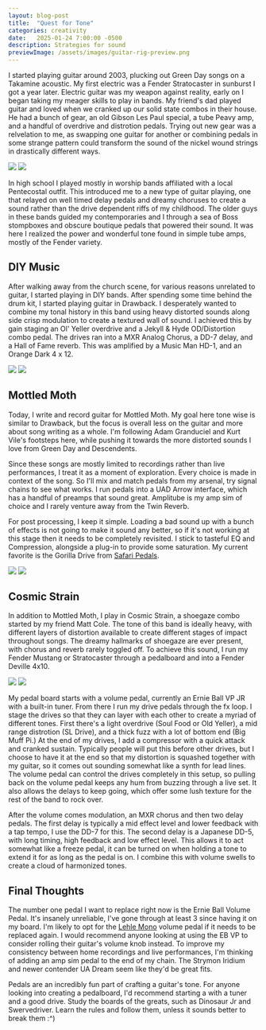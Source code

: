 ```yaml
---
layout: blog-post
title:  "Quest for Tone"
categories: creativity
date:   2025-01-24 7:00:00 -0500
description: Strategies for sound
previewImage: /assets/images/guitar-rig-preview.png
---
```


I started playing guitar around 2003, plucking out Green Day songs on a Takamine acoustic. My first electric was a Fender Stratocaster in sunburst I got a year later. Electric guitar was my weapon against reality, early on I began taking my meager skills to play in bands. My friend's dad played guitar and loved when we cranked up our solid state combos in their house. He had a bunch of gear, an old Gibson Les Paul special, a tube Peavy amp, and a handful of overdrive and distrotion pedals. Trying out new gear was a relvelation to me, as swapping one guitar for another or combining pedals in some strange pattern could transform the sound of the nickel wound strings in drastically different ways.

<div class="image-row">
    <img class="image-row-one-third" src="/assets/images/guitar-tone/church.jpg" />
    <img class="image-row-two-thirds" src="/assets/images/guitar-tone/dominion-show.jpg" />
</div>

In high school I played mostly in worship bands affiliated with a local Pentecostal outfit. This introduced me to a new type of guitar playing, one that relayed on well timed delay pedals and dreamy choruses to create a sound rather than the drive dependent riffs of my childhood. The older guys in these bands guided my contemporaries and I through a sea of Boss stompboxes and obscure boutique pedals that powered their sound. It was here I realized the power and wonderful tone found in simple tube amps, mostly of the Fender variety.

## DIY Music

After walking away from the church scene, for various reasons unrelated to guitar, I started playing in DIY bands. After spending some time behind the drum kit, I started playing guitar in Drawback. I desperately wanted to combine my tonal history in this band using heavy distorted sounds along side crisp modulation to create a textured wall of sound. I achieved this by gain staging an Ol' Yeller overdrive and a Jekyll & Hyde OD/Distortion combo pedal. The drives ran into a MXR Analog Chorus, a DD-7 delay, and a Hall of Fame reverb. This was amplified by a Music Man HD-1, and an Orange Dark 4 x 12.

<div class="image-row">
    <img class="image-row-one-third" src="/assets/images/guitar-tone/drawback-amp.JPG" />
    <img class="image-row-two-thirds" src="/assets/images/guitar-tone/drawback-pedalboard.JPG" />
</div>
<!-- 
<div class="media-container">
    <iframe allow="autoplay *; encrypted-media *;" frameborder="0" width="100%" height="100%" style="width:100%;max-width:660px;overflow:hidden;background:transparent;" sandbox="allow-forms allow-popups allow-same-origin allow-scripts allow-storage-access-by-user-activation allow-top-navigation-by-user-activation" src="https://embed.music.apple.com/us/album/to-live-honestly-ep/1705799549"></iframe>
    <iframe style="border-radius:12px" src="https://open.spotify.com/embed/album/2B6ZYf12qwoMCnq1PtnFqQ?utm_source=generator" width="100%" height="100%" frameBorder="0" allowfullscreen="" allow="autoplay; clipboard-write; encrypted-media; fullscreen; picture-in-picture" loading="lazy"></iframe>
</div> -->

## Mottled Moth

Today, I write and record guitar for Mottled Moth. My goal here tone wise is similar to Drawback, but the focus is overall less on the guitar and more about song writing as a whole. I'm following Adam Granduciel and Kurt Vile's footsteps here, while pushing it towards the more distorted sounds I love from Green Day and Descendents.

Since these songs are mostly limited to recordings rather than live performances, I treat it as a moment of exploration. Every choice is made in context of the song. So I'll mix and match pedals from my arsenal, try signal chains to see what works. I run pedals into a UAD Arrow interface, which has a handful of preamps that sound great. Amplitube is my amp sim of choice and I rarely venture away from the Twin Reverb. 

For post processing, I keep it simple. Loading a bad sound up with a bunch of effects is not going to make it sound any better, so if it's not working at this stage then it needs to be completely revisited. I stick to tasteful EQ and Compression, alongside a plug-in to provide some saturation. My current favorite is the Gorilla Drive from [Safari Pedals](https://safaripedals.com).

<div class="image-row">
    <img class="image-row-two-thirds" src="/assets/images/guitar-tone/amp-sim.png" />
    <img class="image-row-one-third" src="/assets/images/guitar-tone/gorilla-drive.png" />
</div>

## Cosmic Strain

In addition to Mottled Moth, I play in Cosmic Strain, a shoegaze combo started by my friend Matt Cole. The tone of this band is ideally heavy, with different layers of distortion available to create different stages of impact throughout songs. The dreamy hallmarks of shoegaze are ever present, with chorus and reverb rarely toggled off. To achieve this sound, I run my Fender Mustang or Stratocaster through a pedalboard and into a Fender Deville 4x10. 

<div class="image-row">
    <img class="image-row-half" src="/assets/images/guitar-tone/cosmic-strain.JPG" />
    <img class="image-row-half" src="/assets/images/guitar-tone/current-pedalboard.png
    " />
</div>

My pedal board starts with a volume pedal, currently an Ernie Ball VP JR with a built-in tuner. From there I run my drive pedals through the fx loop. I stage the drives so that they can layer with each other to create a myriad of different tones. First there's a light overdrive (Soul Food or Old Yeller), a mid range distrotion (SL Drive), and a thick fuzz with a lot of bottom end (Big Muff Pi.) At the end of my drives, I add a compressor with a quick attack and cranked sustain. Typically people will put this before other drives, but I choose to have it at the end so that my distortion is squashed together with my guitar, so it comes out sounding somewhat like a synth for lead lines. The volume pedal can control the drives completely in this setup, so pulling back on the volume pedal keeps any hum from buzzing through a live set. It also allows the delays to keep going, which offer some lush texture for the rest of the band to rock over.

After the volume comes modulation, an MXR chorus and then two delay pedals. The first delay is typically a mid effect level and lower feedback with a tap tempo, I use the DD-7 for this. The second delay is a Japanese DD-5, with long timing, high feedback and low effect level. This allows it to act somewhat like a freeze pedal, it can be turned on when holding a tone to extend it for as long as the pedal is on. I combine this with volume swells to create a cloud of harmonized tones.

## Final Thoughts

The number one pedal I want to replace right now is the Ernie Ball Volume Pedal. It's insanely unreliable, I've gone through at least 3 since having it on my board. I'm likely to opt for the [Lehle Mono](https://www.lehle.com/lehle-mono-volume) volume pedal if it needs to be replaced again. I would recommend anyone looking at using the EB VP to consider rolling their guitar's volume knob instead. To improve my consistency between home recordings and live performances, I'm thinking of adding an amp sim pedal to the end of my chain. The Strymon Iridium and newer contender UA Dream seem like they'd be great fits.

Pedals are an incredibly fun part of crafting a guitar's tone. For anyone looking into creating a pedalboard, I'd recommend starting a with a tuner and a good drive. Study the boards of the greats, such as Dinosaur Jr and Swervedriver. Learn the rules and follow them, unless it sounds better to break them :^)